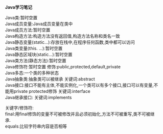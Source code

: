 **Java学习笔记**<br/>

Java类:暂时空置<br/>
Java成员变量:Java成员变量在类中<br/>
Java成员方法:暂时空置<br/>
Java构造方法:构造方法没有返回值,构造方法名称和类名一致<br/>
Java静态变量(static...):存放在栈中,在程序任何函数,类中都可以访问<br/>
Java类变量(this. ...):暂时空置<br/>
Java静态区域块(static...):暂时空置<br/>
Java类方法(静态方法):暂时空置<br/>
Java修饰符:暂时空置 修饰:public,protected,default,private<br/>
Java多态:一个类的多种状态</br>
Java抽象类:抽象类可以被继承  关键词:abstract</br>
Java接口:接口不能有主体,不能实例化,一个类可以有多个接口,接口可以有变量,不能用private protected修饰 关键词:interface</br>
Java继承接口: 关键词:implements</br>


关键字/修饰符:<br/>
final:用final修饰的变量不可被修改并且必须初始化,方法不可被重写,类不可被继承.<br/>
equals:比较字符串内容是否相等<br/>
